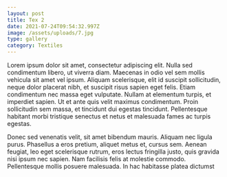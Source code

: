 ```yaml
---
layout: post
title: Tex 2
date: 2021-07-24T09:54:32.997Z
image: /assets/uploads/7.jpg
type: gallery
category: Textiles
---
```

Lorem ipsum dolor sit amet, consectetur adipiscing elit. Nulla sed condimentum libero, ut viverra diam. Maecenas in odio vel sem mollis vehicula sit amet vel ipsum. Aliquam scelerisque, elit id suscipit sollicitudin, neque dolor placerat nibh, et suscipit risus sapien eget felis. Etiam condimentum nec massa eget vulputate. Nullam at elementum turpis, et imperdiet sapien. Ut et ante quis velit maximus condimentum. Proin sollicitudin sem massa, et tincidunt dui egestas tincidunt. Pellentesque habitant morbi tristique senectus et netus et malesuada fames ac turpis egestas.

Donec sed venenatis velit, sit amet bibendum mauris. Aliquam nec ligula purus. Phasellus a eros pretium, aliquet metus et, cursus sem. Aenean feugiat, leo eget scelerisque rutrum, eros lectus fringilla justo, quis gravida nisi ipsum nec sapien. Nam facilisis felis at molestie commodo. Pellentesque mollis posuere malesuada. In hac habitasse platea dictumst